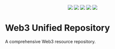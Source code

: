 <p align="center">
  <img src="https://img.shields.io/github/stars/DavidCisar/web3?style=social" />
  <img src="https://img.shields.io/github/license/DavidCisar/web3" />
  <img src="https://img.shields.io/github/issues/DavidCisar/web3" />
  <img src="https://img.shields.io/github/issues-pr/DavidCisar/web3" />
  <img src="https://github.com/DavidCisar/web3/actions/workflows/pr-checks.yml/badge.svg" />
</p>

# Web3 Unified Repository

A comprehensive Web3 resource repository.
